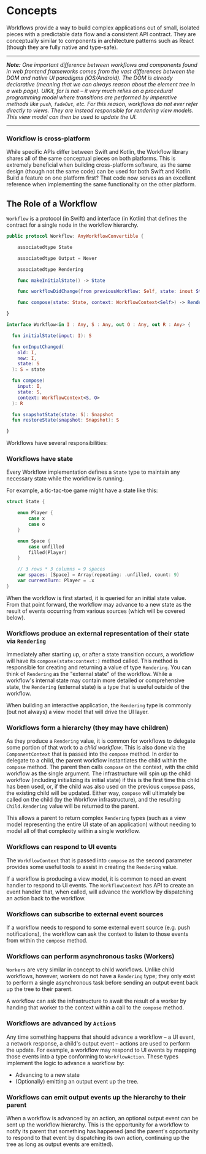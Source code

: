 # Concepts

Workflows provide a way to build complex applications out of small, isolated pieces with a predictable data flow and a consistent API contract. They are conceptually similar to components in architecture patterns such as React (though they are fully native and type-safe).

----

*__Note:__ One important difference between workflows and components found in web frontend frameworks comes from the vast differences between the DOM and native UI paradigms (iOS/Android). The DOM is already declarative (meaning that we can always reason about the element tree in a web page). UIKit, for is not – it very much relies on a procedural programming model where transitions are performed by imperative methods like `push`, `fadeOut`, etc. For this reason, workflows do not ever refer directly to views. They are instead responsible for rendering view models. This view model can then be used to update the UI.*

----

### Workflow is cross-platform

While specific APIs differ between Swift and Kotlin, the Workflow library shares all of the same conceptual pieces on both platforms. This is extremely beneficial when building cross-platform software, as the same design (though not the same code) can be used for both Swift and Kotlin. Build a feature on one platform first? That code now serves as an excellent reference when implementing the same functionality on the other platform.


## The Role of a Workflow

`Workflow` is a protocol (in Swift) and interface (in Kotlin) that defines the contract for a single node in the workflow hierarchy.

```swift
public protocol Workflow: AnyWorkflowConvertible {

    associatedtype State

    associatedtype Output = Never

    associatedtype Rendering

    func makeInitialState() -> State

    func workflowDidChange(from previousWorkflow: Self, state: inout State)

    func compose(state: State, context: WorkflowContext<Self>) -> Rendering

}

```

```kotlin
interface Workflow<in I : Any, S : Any, out O : Any, out R : Any> {

  fun initialState(input: I): S

  fun onInputChanged(
    old: I,
    new: I,
    state: S
  ): S = state

  fun compose(
    input: I,
    state: S,
    context: WorkflowContext<S, O>
  ): R

  fun snapshotState(state: S): Snapshot
  fun restoreState(snapshot: Snapshot): S

}

```

Workflows have several responsibilities:

### Workflows have state

Every Workflow implementation defines a `State` type to maintain any necessary state while the workflow is running.

For example, a tic-tac-toe game might have a state like this:

```swift
struct State {

    enum Player {
        case x
        case o
    }

    enum Space {
        case unfilled
        filled(Player)
    }

    // 3 rows * 3 columns = 9 spaces
    var spaces: [Space] = Array(repeating: .unfilled, count: 9)
    var currentTurn: Player = .x
}
```

When the workflow is first started, it is queried for an initial state value. From that point forward, the workflow may advance to a new state as the result of events occurring from various sources (which will be covered below).

### Workflows produce an external representation of their state via `Rendering`

Immediately after starting up, or after a state transition occurs, a workflow will have its `compose(state:context:)` method called. This method is responsible for creating and returning a value of type `Rendering`. You can think of `Rendering` as the "external state" of the workflow. While a workflow's internal state may contain more detailed or comprehensive state, the `Rendering` (external state) is a type that is useful outside of the workflow.

When building an interactive application, the `Rendering` type is commonly (but not always) a view model that will drive the UI layer.


### Workflows form a hierarchy (they may have children)

As they produce a `Rendering` value, it is common for workflows to delegate some portion of that work to a _child workflow_. This is also done via the `ComponentContext` that is passed into the `compose` method. In order to delegate to a child, the parent workflow instantiates the child within the `compose` method. The parent then calls `compose` on the context, with the child workflow as the single argument. The infrastructure will spin up the child workflow (including initializing its initial state) if this is the first time this child has been used, or, if the child was also used on the previous `compose` pass, the existing child will be updated. Either way, `compose` will ultimately be called on the child (by the Workflow infrastructure), and the resulting `Child.Rendering` value will be returned to the parent.

This allows a parent to return complex `Rendering` types (such as a view model representing the entire UI state of an application) without needing to model all of that complexity within a single workflow.


### Workflows can respond to UI events

The `WorkflowContext` that is passed into `compose` as the second parameter provides some useful tools to assist in creating the `Rendering` value. 

If a workflow is producing a view model, it is common to need an event handler to respond to UI events. The `WorkflowContext` has API to create an event handler that, when called, will advance the workflow by dispatching an action back to the workflow.


### Workflows can subscribe to external event sources

If a workflow needs to respond to some external event source (e.g. push notifications), the workflow can ask the context to listen to those events from within the `compose` method.


### Workflows can perform asynchronous tasks (Workers)

`Workers` are very similar in concept to child workflows. Unlike child workflows, however, workers do not have a `Rendering` type; they only exist to perform a single asynchronous task before sending an output event back up the tree to their parent.

A workflow can ask the infrastructure to await the result of a worker by handing that worker to the context within a call to the `compose` method.

### Workflows are advanced by `Action`s

Any time something happens that should advance a workflow – a UI event, a network response, a child's output event – actions are used to perform the update. For example, a workflow may respond to UI events by mapping those events into a type conforming to `WorkflowAction`. These types implement the logic to advance a workflow by:
- Advancing to a new state
- (Optionally) emitting an output event up the tree.


### Workflows can emit output events up the hierarchy to their parent

When a workflow is advanced by an action, an optional output event can be sent up the workflow hierarchy. This is the opportunity for a workflow to notify its parent that something has happened (and the parent's opportunity to respond to that event by dispatching its own action, continuing up the tree as long as output events are emitted).